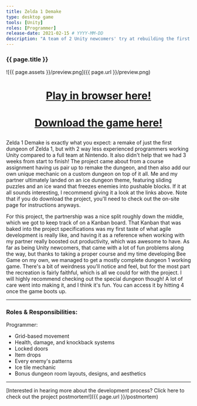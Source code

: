 ```yaml
---
title: Zelda 1 Demake
type: desktop game
tools: [Unity]
roles: [Programmer]
release-date: 2021-02-15 # YYYY-MM-DD
description: "A team of 2 Unity newcomers' try at rebuilding the first dungeon of Zelda 1 in Unity. Try out the custom ice-themed dungeon featuring ice tiles and freezable enemies!"
---
```


### {{ page.title }}

![{{ page.assets }}/preview.png]({{ page.url }}/preview.png)

<h1>
  <p style="text-align: center;">
      <a href="{{ page.url }}/play">Play in browser here!</a>
  </p>
</h1>
<h1>
  <p style="text-align: center;">
      <a href="{{ page.url }}/zelda-1-demake-executables.zip" download>Download the game here!</a>
  </p>
</h1>

Zelda 1 Demake is exactly what you expect: a remake of just the first dungeon of Zelda 1, but with 2 way less experienced programmers working Unity compared to a full team at Nintendo. It also didn't help that we had 3 weeks from start to finish! The project came about from a course assignment having us pair up to remake the dungeon, and then also add our own unique mechanic on a custom dungeon on top of it all. Me and my partner ultimately landed on an ice dungeon theme, featuring sliding puzzles and an ice wand that freezes enemies into pushable blocks. If it at all sounds interesting, I recommend giving it a look at the links above. Note that if you do download the project, you'll need to check out the on-site page for instructions anyways.  

For this project, the partnership was a nice split roughly down the middle, which we got to keep track of on a Kanban board. That Kanban that was baked into the project specifications was my first taste of what agile development is really like, and having it as a reference when working with my partner really boosted out productivity, which was awesome to have. As far as being Unity newcomers, that came with a lot of fun problems along the way, but thanks to taking a proper course and my time developing Bee Game on my own, we managed to get a mostly complete dungeon 1 working game. There's a bit of weirdness you'll notice and feel, but for the most part the recreation is fairly faithful, which is all we could for with the project. I will highly recommend checking out the special dungeon though! A lot of care went into making it, and I think it's fun. You can access it by hitting 4 once the game boots up.

---

### Roles & Responsibilities:
Programmer:  
* Grid-based movement
* Health, damage, and knockback systems
* Locked doors
* Item drops
* Every enemy's patterns
* Ice tile mechanic
* Bonus dungeon room layouts, designs, and aesthetics

---

[Interested in hearing more about the development process? Click here to check out the project postmortem!]({{ page.url }}/postmortem)  
